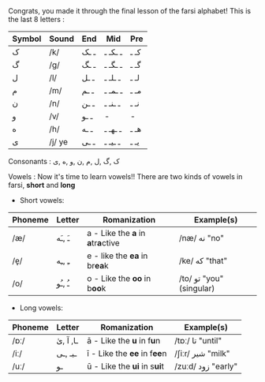 ## 

Congrats, you made it through the final lesson of the farsi alphabet!
This is the last 8 letters :

| Symbol | Sound | End | Mid | Pre |
|--------|--------|--------|--------|--------|
|    ک    |    /k/    | ـ ـک | ـ ـکـ ـ | کـ ـ |
|    گ    |    /g/    | ـ ـگ | 	ـ ـگـ ـ | 	گـ ـ |
|    ل    |    /l/    | ـ ـل | 	ـ ـلـ ـ | 	لـ ـ |
|    م    |    /m/    | ـ ـم | 	ـ ـمـ ـ | 	مـ ـ |
|    ن    |    /n/    | ـ ـن | 	ـ ـنـ ـ | 	نـ ـ |
|    و    |    /v/    | ـ ـو | - | - |
|    ه    |    /h/    | ـ ـه | ـ ـهـ ـ | هـ ـ |
|    ی    |    /j/ ye    | ـ ـی | ـ ـیـ ـ | یـ ـ |

Consonants :
ک ,گ ,ل ,م ,ن ,و ,ه ,ی

Vowels :
Now it's time to learn vowels!!
There are two kinds of vowels in farsi, **short** and **long**


- Short vowels: 

| Phoneme | Letter | Romanization | Example(s)
|--------|--------|--------|--------|
|  /æ/   |    ـَ ,ـَه    |  a - Like the **a** in **a**tr**a**ctive  |  /næ/   نه   "no"  |
|  /e̞/   |    ـِ ,ـِه    |  e - like the **ea** in br**ea**k  |  /ke/   که   "that"  |
|  /o/   |    ـُ ,ـُو    |  o - Like the **oo** in b**oo**k  |  /to/   تو   "you" (singular)  |


- Long vowels: 

| Phoneme | Letter | Romanization | Example(s)
|--------|--------|--------|--------|
|  /ɒː/   |    ـا, آ ,ىٰ    |  ā - Like the **u** in f**u**n  |  /tɒː/   تا  "until"  |
|  /iː/   |    ـیـ ,ـی    |  ī - Like the **ee** in f**ee**n  |  /ʃiːr/   شیر   "milk"  |
|  /uː/   |    ـو    |  ū - Like the **ui** in s**ui**t  |  /zuːd/   زود   "early"  |